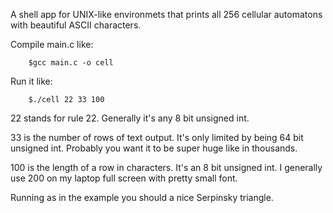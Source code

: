 A shell app for UNIX-like environmets that prints all 256 cellular automatons with beautiful ASCII characters.

Compile main.c like:

        $gcc main.c -o cell
        
Run it like:

        $./cell 22 33 100
        
22 stands for rule 22. 
Generally it's any 8 bit unsigned int. 

33 is the number of rows of text output.
It's only limited by being 64 bit unsigned int.
Probably you want it to be super huge like in thousands.

100 is the length of a row in characters.
It's an 8 bit unsigned int. 
I generally use 200 on my laptop full screen with pretty small font.

Running as in the example you should a nice Serpinsky triangle.

